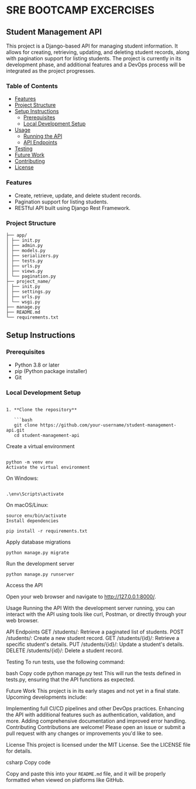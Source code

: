 # SRE BOOTCAMP EXCERCISES
## Student Management API

This project is a Django-based API for managing student information. It allows for creating, retrieving, updating, and deleting student records, along with pagination support for listing students. The project is currently in its development phase, and additional features and a DevOps process will be integrated as the project progresses.

### Table of Contents

- [Features](#features)
- [Project Structure](#project-structure)
- [Setup Instructions](#setup-instructions)
  - [Prerequisites](#prerequisites)
  - [Local Development Setup](#local-development-setup)
- [Usage](#usage)
  - [Running the API](#running-the-api)
  - [API Endpoints](#api-endpoints)
- [Testing](#testing)
- [Future Work](#future-work)
- [Contributing](#contributing)
- [License](#license)

### Features

- Create, retrieve, update, and delete student records.
- Pagination support for listing students.
- RESTful API built using Django Rest Framework.

### Project Structure

```.
├── app/
│ ├── init.py
│ ├── admin.py
│ ├── models.py
│ ├── serializers.py
│ ├── tests.py
│ ├── urls.py
│ ├── views.py
│ └── pagination.py
├── project_name/
│ ├── init.py
│ ├── settings.py
│ ├── urls.py
│ └── wsgi.py
├── manage.py
├── README.md
└── requirements.txt

```

## Setup Instructions

### Prerequisites

- Python 3.8 or later
- pip (Python package installer)
- Git

### Local Development Setup

```

1. **Clone the repository**

   ```bash
   git clone https://github.com/your-username/student-management-api.git
   cd student-management-api
```

Create a virtual environment
```

python -m venv env
Activate the virtual environment
```


On Windows:

```

.\env\Scripts\activate

```

On macOS/Linux:

```
source env/bin/activate
Install dependencies

```

```
pip install -r requirements.txt

```

Apply database migrations


```
python manage.py migrate

```
Run the development server

```
python manage.py runserver

```

Access the API

Open your web browser and navigate to http://127.0.0.1:8000/.



Usage
Running the API
With the development server running, you can interact with the API using tools like curl, Postman, or directly through your web browser.

API Endpoints
GET /students/: Retrieve a paginated list of students.
POST /students/: Create a new student record.
GET /students/{id}/: Retrieve a specific student's details.
PUT /students/{id}/: Update a student's details.
DELETE /students/{id}/: Delete a student record.

Testing
To run tests, use the following command:

bash
Copy code
python manage.py test
This will run the tests defined in tests.py, ensuring that the API functions as expected.

Future Work
This project is in its early stages and not yet in a final state. Upcoming developments include:

Implementing full CI/CD pipelines and other DevOps practices.
Enhancing the API with additional features such as authentication, validation, and more.
Adding comprehensive documentation and improved error handling.
Contributing
Contributions are welcome! Please open an issue or submit a pull request with any changes or improvements you'd like to see.

License
This project is licensed under the MIT License. See the LICENSE file for details.

csharp
Copy code


Copy and paste this into your `README.md` file, and it will be properly formatted when viewed on platforms like GitHub.


